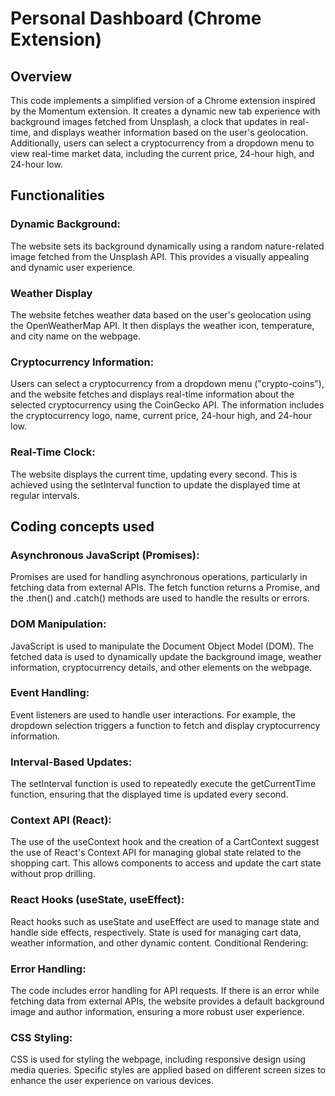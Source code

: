 # Personal Dashboard (Chrome Extension)

## Overview

This code implements a simplified version of a Chrome extension inspired by the Momentum extension. It creates a dynamic new tab experience with background images fetched from Unsplash, a clock that updates in real-time, and displays weather information based on the user's geolocation. Additionally, users can select a cryptocurrency from a dropdown menu to view real-time market data, including the current price, 24-hour high, and 24-hour low.

## Functionalities

### Dynamic Background:

The website sets its background dynamically using a random nature-related image fetched from the Unsplash API. This provides a visually appealing and dynamic user experience.

### Weather Display

The website fetches weather data based on the user's geolocation using the OpenWeatherMap API. It then displays the weather icon, temperature, and city name on the webpage.

### Cryptocurrency Information:

Users can select a cryptocurrency from a dropdown menu ("crypto-coins"), and the website fetches and displays real-time information about the selected cryptocurrency using the CoinGecko API. The information includes the cryptocurrency logo, name, current price, 24-hour high, and 24-hour low.

### Real-Time Clock:

The website displays the current time, updating every second. This is achieved using the setInterval function to update the displayed time at regular intervals.

## Coding concepts used

### Asynchronous JavaScript (Promises):

Promises are used for handling asynchronous operations, particularly in fetching data from external APIs. The fetch function returns a Promise, and the .then() and .catch() methods are used to handle the results or errors.

### DOM Manipulation:

JavaScript is used to manipulate the Document Object Model (DOM). The fetched data is used to dynamically update the background image, weather information, cryptocurrency details, and other elements on the webpage.

### Event Handling:

Event listeners are used to handle user interactions. For example, the dropdown selection triggers a function to fetch and display cryptocurrency information. 

### Interval-Based Updates:

The setInterval function is used to repeatedly execute the getCurrentTime function, ensuring that the displayed time is updated every second.

### Context API (React):

The use of the useContext hook and the creation of a CartContext suggest the use of React's Context API for managing global state related to the shopping cart. This allows components to access and update the cart state without prop drilling.

### React Hooks (useState, useEffect):

React hooks such as useState and useEffect are used to manage state and handle side effects, respectively. State is used for managing cart data, weather information, and other dynamic content.
Conditional Rendering:

### Error Handling:
The code includes error handling for API requests. If there is an error while fetching data from external APIs, the website provides a default background image and author information, ensuring a more robust user experience.

### CSS Styling:

CSS is used for styling the webpage, including responsive design using media queries. Specific styles are applied based on different screen sizes to enhance the user experience on various devices.
